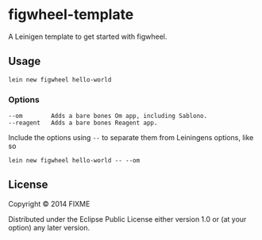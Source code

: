 # figwheel-template

A Leinigen template to get started with figwheel.

## Usage

    lein new figwheel hello-world

### Options

    --om 		Adds a bare bones Om app, including Sablono.
    --reagent   Adds a bare bones Reagent app.

Include the options using `--` to separate them from Leiningens
options, like so

    lein new figwheel hello-world -- --om

## License

Copyright © 2014 FIXME

Distributed under the Eclipse Public License either version 1.0 or (at
your option) any later version.
